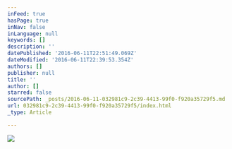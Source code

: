 ```yaml
---
inFeed: true
hasPage: true
inNav: false
inLanguage: null
keywords: []
description: ''
datePublished: '2016-06-11T22:51:49.069Z'
dateModified: '2016-06-11T22:39:53.354Z'
authors: []
publisher: null
title: ''
author: []
starred: false
sourcePath: _posts/2016-06-11-032981c9-2c39-4413-99f0-f920a35729f5.md
url: 032981c9-2c39-4413-99f0-f920a35729f5/index.html
_type: Article

---
```

![](https://the-grid-user-content.s3-us-west-2.amazonaws.com/d1b9cf7e-e028-4fce-8cc3-06713e7f3ee2.jpg)
